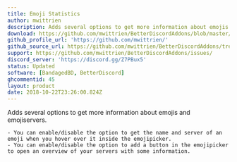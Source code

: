 ```yaml
---
title: Emoji Statistics
author: mwittrien
description: Adds several options to get more information about emojis and emojiservers.
download: https://github.com/mwittrien/BetterDiscordAddons/blob/master/Plugins/EmojiStatistics/EmojiStatistics.plugin.js
github_profile_url: 'https://github.com/mwittrien/'
github_source_url: https://github.com/mwittrien/BetterDiscordAddons/tree/master/Plugins/EmojiStatistics
support: https://github.com/mwittrien/BetterDiscordAddons/issues/
discord_server: 'https://discord.gg/Z7PBux5'
status: Updated
software: [BandagedBD, BetterDiscord]
ghcommentid: 45
layout: product
date: 2018-10-22T23:26:00.824Z
---
```

Adds several options to get more information about emojis and emojiservers.

    - You can enable/disable the option to get the name and server of an emoji when you hover over it inside the emojipicker.
    - You can enable/disable the option to add a button in the emojipicker to open an overview of your servers with some information.